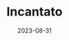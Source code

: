 ---
title: "Incantato"
excerpt: "Meaning, _enchanted_."
date: 2023-08-31
header:
  overlay_image: voyage/dolomites/Incantato-3v1.jpg
---